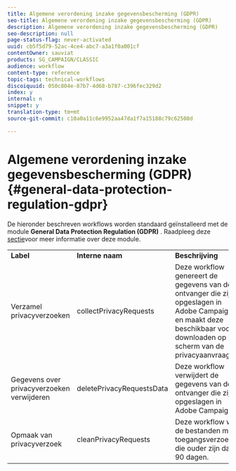```yaml
---
title: Algemene verordening inzake gegevensbescherming (GDPR)
seo-title: Algemene verordening inzake gegevensbescherming (GDPR)
description: Algemene verordening inzake gegevensbescherming (GDPR)
seo-description: null
page-status-flag: never-activated
uuid: cb5f5d79-52ac-4ce4-abc7-a3a1f0a001cf
contentOwner: sauviat
products: SG_CAMPAIGN/CLASSIC
audience: workflow
content-type: reference
topic-tags: technical-workflows
discoiquuid: 050c804e-87b7-4d68-b787-c396fec329d2
index: y
internal: n
snippet: y
translation-type: tm+mt
source-git-commit: c10a0a11c6e9952aa47da1f7a15188c79c62508d

---
```



# Algemene verordening inzake gegevensbescherming (GDPR){#general-data-protection-regulation-gdpr}

De hieronder beschreven workflows worden standaard geïnstalleerd met de module **General Data Protection Regulation (GDPR)** . Raadpleeg deze [sectie](https://docs.campaign.adobe.com/doc/AC/getting_started/EN/ACC_GDPR.html)voor meer informatie over deze module.

<table> 
 <tbody> 
  <tr> 
   <td> <strong>Label</strong><br /> </td> 
   <td> <strong>Interne naam</strong><br /> </td> 
   <td> <strong>Beschrijving</strong><br /> </td> 
  </tr> 
  <tr> 
   <td> <span class="uicontrol">Verzamel privacyverzoeken</span><br /> </td> 
   <td> <span class="uicontrol">collectPrivacyRequests</span><br /> </td> 
   <td> Deze workflow genereert de gegevens van de ontvanger die zijn opgeslagen in Adobe Campaign en maakt deze beschikbaar voor downloaden op het scherm van de privacyaanvraag.<br /> </td> 
  </tr> 
  <tr> 
   <td> <span class="uicontrol">Gegevens over</span> privacyverzoeken verwijderen <br /> </td> 
   <td> <span class="uicontrol">deletePrivacyRequestsData</span><br /> </td> 
   <td> Deze workflow verwijdert de gegevens van de ontvanger die zijn opgeslagen in Adobe Campaign.<br /> </td> 
  </tr> 
  <tr> 
   <td> <span class="uicontrol">Opmaak</span> van privacyverzoek <br /> </td> 
   <td> <span class="uicontrol">cleanPrivacyRequests</span><br /> </td> 
   <td> Deze workflow wist de bestanden met toegangsverzoeken die ouder zijn dan 90 dagen.<br /> </td> 
  </tr> 
 </tbody> 
</table>

